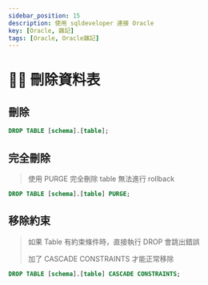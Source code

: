 ```yaml
---
sidebar_position: 15
description: 使用 sqldeveloper 連接 Oracle
key: [Oracle, 雜記]
tags: [Oracle, Oracle雜記]
---
```


# 👩‍💻 刪除資料表

## 刪除

```sql
DROP TABLE [schema].[table];
```

## 完全刪除

> 使用 PURGE 完全刪除 table 無法進行 rollback

```sql
DROP TABLE [schema].[table] PURGE;
```

## 移除約束

> 如果 Table 有約束條件時，直接執行 DROP 會跳出錯誤
>
> 加了 CASCADE CONSTRAINTS 才能正常移除

```sql
DROP TABLE [schema].[table] CASCADE CONSTRAINTS;
```